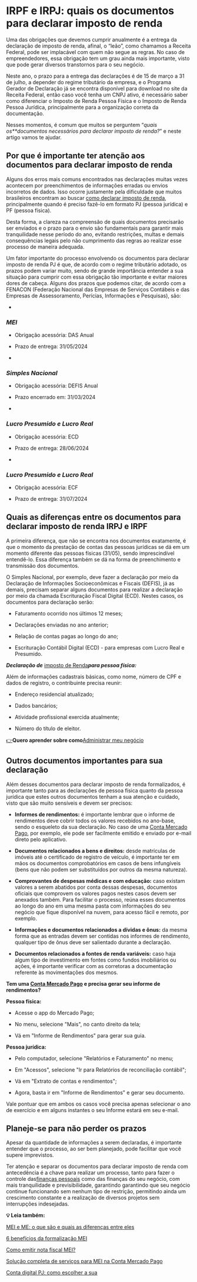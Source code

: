 # IRPF e IRPJ: quais os documentos para declarar imposto de renda

Uma das obrigações que devemos cumprir anualmente é a entrega da declaração de imposto de renda, afinal, o “leão”, como chamamos a Receita Federal, pode ser implacável com quem não segue as regras. No caso de empreendedores, essa obrigação tem um grau ainda mais importante, visto que pode gerar diversos transtornos para o seu negócio.

Neste ano, o prazo para a entrega das declarações é de 15 de março a 31 de julho, a depender do regime tributário da empresa, e o Programa Gerador de Declaração já se encontra disponível para download no site da Receita Federal, então caso você tenha um CNPJ ativo, é necessário saber como diferenciar o Imposto de Renda Pessoa Física e o Imposto de Renda Pessoa Jurídica, principalmente para a organização correta da documentação.

Nesses momentos, é comum que muitos se perguntem “*quais os**documentos necessários para declarar imposto de renda?*” e neste artigo vamos te ajudar.

## **Por que é importante ter atenção aos documentos para declarar imposto de renda**

Alguns dos erros mais comuns encontrados nas declarações muitas vezes acontecem por preenchimentos de informações erradas ou envios incorretos de dados. Isso ocorre justamente pela dificuldade que muitos brasileiros encontram ao buscar [como declarar imposto de renda](https://meubolso.mercadopago.com.br/como-declarar-imposto-de-renda-mei), principalmente quando é preciso fazê-lo em formato PJ (pessoa jurídica) e PF (pessoa física).

Desta forma, a clareza na compreensão de quais documentos precisarão ser enviados e o prazo para o envio são fundamentais para garantir mais tranquilidade nesse período do ano, evitando restrições, multas e demais consequências legais pelo não cumprimento das regras ao realizar esse processo de maneira adequada.

Um fator importante do processo envolvendo os documentos para declarar imposto de renda PJ é que, de acordo com o regime tributário adotado, os prazos podem variar muito, sendo de grande importância entender a sua situação para cumprir com essa obrigação tão importante e evitar maiores dores de cabeça. Alguns dos prazos que podemos citar, de acordo com a FENACON (Federação Nacional das Empresas de Serviços Contábeis e das Empresas de Assessoramento, Perícias, Informações e Pesquisas), são:

- 
### *MEI*

- Obrigação acessória: DAS Anual

- Prazo de entrega: 31/05/2024

- 
### *Simples Nacional*

- Obrigação acessória: DEFIS Anual

- Prazo encerrado em: 31/03/2024

- 
### *Lucro Presumido e Lucro Real*

- Obrigação acessória: ECD

- Prazo de entrega: 28/06/2024

- 
### *Lucro Presumido e Lucro Real*

- Obrigação acessória: ECF

- Prazo de entrega: 31/07/2024

## **Quais as diferenças entre os documentos para declarar imposto de renda IRPJ e IRPF**

A primeira diferença, que não se encontra nos documentos exatamente, é que o momento da prestação de contas das pessoas jurídicas se dá em um momento diferente das pessoas físicas (31/05), sendo imprescindível entendê-lo. Essa diferença também se dá na forma de preenchimento e transmissão dos documentos.

O Simples Nacional, por exemplo, deve fazer a declaração por meio da Declaração de Informações Socioeconômicas e Fiscais (DEFIS), já as demais, precisam separar alguns documentos para realizar a declaração por meio da chamada Escrituração Fiscal Digital (ECD). Nestes casos, os documentos para declaração serão:

- Faturamento ocorrido nos últimos 12 meses;

- Declarações enviadas no ano anterior;

- Relação de contas pagas ao longo do ano;

- Escrituração Contábil Digital (ECD) - para empresas com Lucro Real e Presumido.

***Declaração de*** [imposto de Renda](https://meubolso.mercadopago.com.br/autonomo-imposto-de-renda)***para pessoa física:***

Além de informações cadastrais básicas, como nome, número de CPF e dados de registro, o contribuinte precisa reunir:

- Endereço residencial atualizado;

- Dados bancários;

- Atividade profissional exercida atualmente;

- Número do título de eleitor.

[👉](https://empreendedores.mercadopago.com.br/guia-completo-para-gerenciar-um-pequeno-negocio)**Quero aprender sobre como**[Administrar meu negócio](https://meubolso.mercadopago.com.br/guia-completo-para-gerenciar-um-pequeno-negocio)

## **Outros documentos importantes para sua declaração**

Além desses documentos para declarar imposto de renda formalizados, é importante tanto para as declarações de pessoa física quanto da pessoa jurídica que estes outros documentos tenham a sua atenção e cuidado, visto que são muito sensíveis e devem ser precisos:

- **Informes de rendimentos:** é importante lembrar que o informe de rendimentos deve cobrir todos os valores recebidos no ano-base, sendo o esqueleto da sua declaração. No caso de uma [Conta Mercado Pago](https://meubolso.mercadopago.com.br/6-solucoes-disponiveis-na-conta-mercado-pago-para-seu-negocio), por exemplo, ele pode ser facilmente emitido e enviado por e-mail direto pelo aplicativo.

- **Documentos relacionados a bens e direitos:** desde matrículas de imóveis até o certificado de registro de veículo, é importante ter em mãos os documentos comprobatórios em casos de bens infungíveis (bens que não podem ser substituídos por outros da mesma natureza).

- **Comprovantes de despesas médicas e com educação:** caso existam valores a serem abatidos por conta dessas despesas, documentos oficiais que comprovem os valores pagos nestes casos devem ser anexados também. Para facilitar o processo, reúna esses documentos ao longo do ano em uma mesma pasta com informações do seu negócio que fique disponível na nuvem, para acesso fácil e remoto, por exemplo.

- **Informações e documentos relacionados a dívidas e ônus:** da mesma forma que as entradas devem ser contidas nos informes de rendimento, qualquer tipo de ônus deve ser salientado durante a declaração.

- **Documentos relacionados a fontes de renda variáveis:** caso haja algum tipo de investimento em fontes como fundos imobiliários ou ações, é importante verificar com as corretoras a documentação referente às movimentações dos mesmos.

****Tem uma [Conta Mercado Pago](https://meubolso.mercadopago.com.br/os-beneficios-da-conta-digital-do-mercado-pago-para-o-seu-e-commerce) e precisa gerar seu informe de rendimentos**?**

**Pessoa física:**

- Acesse o app do Mercado Pago;

- No menu, selecione "Mais", no canto direito da tela;

- Vá em "Informe de Rendimentos" para gerar sua guia.

**Pessoa jurídica:**

- Pelo computador, selecione "Relatórios e Faturamento" no menu;

- Em "Acessos", selecione "Ir para Relatórios de reconciliação contábil";

- Vá em "Extrato de contas e rendimentos";

- Agora, basta ir em "Informe de Rendimentos" e gerar seu documento.

Vale pontuar que em ambos os casos você precisa apenas selecionar o ano de exercício e em alguns instantes o seu Informe estará em seu e-mail.

## **Planeje-se para não perder os prazos**

Apesar da quantidade de informações a serem declaradas, é importante entender que o processo, ao ser bem planejado, pode facilitar que você supere imprevistos.

Ter atenção e separar os documentos para declarar imposto de renda com antecedência é a chave para realizar um processo, tanto para fazer o controle das[finanças pessoais](https://meubolso.mercadopago.com.br/mei-como-separar-financas-pessoais-das-corporativas) como das finanças do seu negócio, com mais tranquilidade e previsibilidade, garantindo garantindo que seu negócio continue funcionando sem nenhum tipo de restrição, permitindo ainda um crescimento constante e a realização de diversos projetos sem interrupções indesejadas.

**💡 Leia também:**

[MEI e ME: o que são e quais as diferenças entre eles](https://meubolso.mercadopago.com.br/mei-e-me-o-que-sao-e-quais-as-diferencas-entre-eles)

[6 benefícios da formalização MEI](https://meubolso.mercadopago.com.br/6-beneficios-de-se-formalizar-como-mei)

[Como emitir nota fiscal MEI?](https://meubolso.mercadopago.com.br/como-emitir-nota-fiscal-mei)

[Solução completa de serviços para MEI na Conta Mercado Pago](https://meubolso.mercadopago.com.br/solucao-completa-de-servicos-para-mei-na-conta-mercado-pago)

[Conta digital PJ: como escolher a sua](https://meubolso.mercadopago.com.br/conta-digital-pj-como-escolher-a-sua)